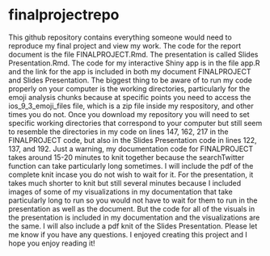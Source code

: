 # finalprojectrepo

This github repository contains everything someone would need to reproduce my final project and view my work. The code for the report document is the file FINALPROJECT.Rmd. The presentation is called Slides Presentation.Rmd. The code for my interactive Shiny app is in the file app.R and the link for the app is included in both my document FINALPROJECT and Slides Presentation. The biggest thing to be aware of to run my code properly on your computer is the working directories, particularly for the emoji analysis chunks because at specific points you need to access the ios_9_3_emoji_files file, which is a zip file inside my respository, and other times you do not. Once you download my repository you will need to set specific working directories that correspond to your computer but still seem to resemble the directories in my code on lines 147, 162, 217 in the FINALPROJECT code, but also in the Slides Presentation code in lines 122, 137, and 192. 
Just a warning, my documentation code for FINALPROJECT takes around 15-20 minutes to knit together because the searchTwitter function can take particularly long sometimes. I will include the pdf of the complete knit incase you do not wish to wait for it. For the presentation, it takes much shorter to knit but still several minutes because I included images of some of my visualizations in my documentation that take particularly long to run so you would not have to wait for them to run in the presentation as well as the document. But the code for all of the visuals in the presentation is included in my documentation and the visualizations are the same. I will also include a pdf knit of the Slides Presentation. Please let me know if you have any questions.
I enjoyed creating this project and I hope you enjoy reading it!
